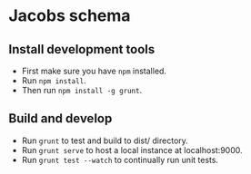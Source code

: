 # Jacobs schema

## Install development tools

- First make sure you have `npm` installed.
- Run `npm install`.
- Then run `npm install -g grunt`.

## Build and develop

- Run `grunt` to test and build to dist/ directory.
- Run `grunt serve` to host a local instance at localhost:9000.
- Run `grunt test --watch` to continually run unit tests.
